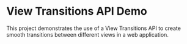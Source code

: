 # View Transitions API Demo

This project demonstrates the use of a View Transitions API to create smooth transitions between different views in a web application.
